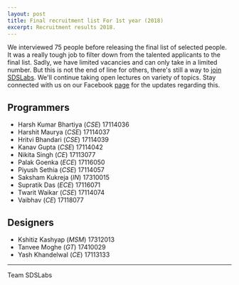 ```yaml
---
layout: post
title: Final recruitment list For 1st year (2018)
excerpt: Recruitment results 2018.
---
```


We interviewed 75 people before releasing the final list of selected people.
It was a really tough job to filter down from the talented applicants to the
final list. Sadly, we have limited vacancies and can only take in a limited
number. But this is not the end of line for others, there's still a way to
[join SDSLabs](/2014/01/how-to-join-sdslabs). We'll continue taking open
lectures on variety of topics. Stay connected with us on our Facebook
[page](https://facebook.com/sdslabs) for the updates regarding this.

## Programmers

* Harsh Kumar Bhartiya <span style="font-size: 14px;">(_CSE_) 17114036</span>
* Harshit Maurya <span style="font-size: 14px;">(_CSE_) 17114037</span>
* Hritvi Bhandari <span style="font-size: 14px;">(_CSE_) 17114039</span>
* Kanav Gupta <span style="font-size: 14px;">(_CSE_) 17114042</span>
* Nikita Singh <span style="font-size: 14px;">(_CE_) 17113077</span>
* Palak Goenka <span style="font-size: 14px;">(_ECE_) 17116050</span>
* Piyush Sethia <span style="font-size: 14px;">(_CSE_) 17114057</span>
* Saksham Kukreja <span style="font-size: 14px;">(_IN_) 17310015</span>
* Supratik Das <span style="font-size: 14px;">(_ECE_) 17116071</span>
* Twarit Waikar <span style="font-size: 14px;">(_CSE_) 17114074</span>
* Vaibhav <span style="font-size: 14px;">(_CE_) 17118077</span>

## Designers

* Kshitiz Kashyap <span style="font-size: 14px;">(_MSM_) 17312013</span>
* Tanvee Moghe <span style="font-size: 14px;">(_GT_) 17410029</span>
* Yash Khandelwal <span style="font-size: 14px;">(_CE_) 17113133</span>

---
Team SDSLabs
